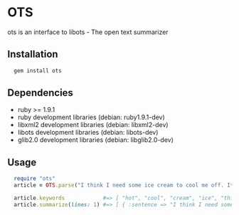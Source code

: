 # OTS

ots is an interface to libots - The open text summarizer

## Installation
 
```bash 
  gem install ots
```

## Dependencies

  * ruby >= 1.9.1
  * ruby development libraries    (debian: ruby1.9.1-dev)
  * libxml2 development libraries (debian: libxml2-dev)
  * libots development libraries  (debian: libots-dev)
  * glib2.0 development libraries (debian: libglib2.0-dev)

## Usage

```ruby
  require "ots"
  article = OTS.parse("I think I need some ice cream to cool me off. It is too hot down under")

  article.keywords            #=> [ "hot", "cool", "cream", "ice", "think" ]
  article.summarize(lines: 1) #=> [ { :sentence => "I think I need some ice cream to cool me off", :score => 57 } ]
```

